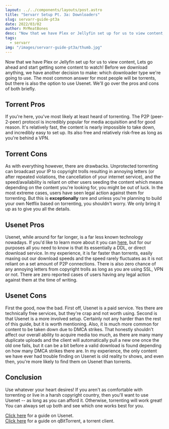 ```yaml
---
layout: ../../components/layouts/post.astro
title: "Servarr Setup Pt. 3a: Downloaders"
slug: servarr-guide-pt3a
date: 2022/03/02
author: MrMeatBones
desc: "Now that we have Plex or Jellyfin set up for us to view content, Lets go ahead and start getting some content to watch! This part of the guide will cover setting up our indexers, which Sonarr and Radarr will use to find content for us."
tags:
  - servarr
img: "/images/servarr-guide-pt3a/thumb.jpg"
---
```


Now that we have Plex or Jellyfin set up for us to view content, Lets go ahead and start getting some content to watch! Before we download anything, we have another decision to make: which downloader type we're going to use. The most common answer for most people will be torrents, but there is also the option to use Usenet. We'll go over the pros and cons of both briefly.

## Torrent Pros

If you're here, you've most likely at least heard of torrenting. The P2P (peer-2-peer) protocol is incredibly popular for media acquisition and for good reason. It's relatively fast, the content is nearly impossible to take down, and incredibly easy to set up. Its also free and relatively risk-free as long as you're behind a VPN.

## Torrent Cons

As with everything however, there are drawbacks. Unprotected torrenting can broadcast your IP to copyright trolls resulting in annoying letters (or after repeated violations, the cancellation of your internet service), and the speed/availability is reliant on other users seeding the content which means depending on the content you're looking for, you might be out of luck. In the most extreme cases, users have seen legal action against them for torrenting. But this is **exceptionally** rare and unless you're planning to build your own Netflix based on torrenting, you shouldn't worry. We only bring it up as to give you all the details.

## Usenet Pros

Usenet, while around for far longer, is a far less known technology nowadays. If you'd like to learn more about it you can [here](https://en.wikipedia.org/wiki/Usenet), but for our purposes all you need to know is that its essentially a DDL, or direct download service. In my experience, it is far faster than torrents, easily maxing out our download speeds and the speed rarely fluctuates as it is not reliant on a set amount of P2P connections. There is also zero chance of any annoying letters from copyright trolls as long as you are using SSL, VPN or not. There are zero reported cases of users having any legal action against them at the time of writing.

## Usenet Cons

First the good, now the bad. First off, Usenet is a paid service. Yes there are technically free services, but they're crap and not worth using. Second is that Usenet is a more involved setup. Certainly not any harder than the rest of this guide, but it is worth mentioning. Also, it is much more common for content to be taken down due to DMCA strikes. That honestly shouldn't affect our overall ability to acquire media too much, as there are many many duplicate uploads and the client will automatically pull a new one once the old one fails, but it can be a bit before a valid download is found depending on how many DMCA strikes there are. In my experience, the only content we have ever had trouble finding on Usenet is old reality tv shows, and even then, you're more likely to find them on Usenet than torrents.

## Conclusion

Use whatever your heart desires! If you aren't as comfortable with torrenting or live in a harsh copyright country, then you'll want to use Usenet -- as long as you can afford it. Otherwise, torrenting will work great! You can always set up both and see which one works best for you.

[Click here](/posts/usenet-guide) for a guide on Usenet.\
[Click here](/posts/qbittorrent-guide) for a guide on qBitTorrent, a torrent client.